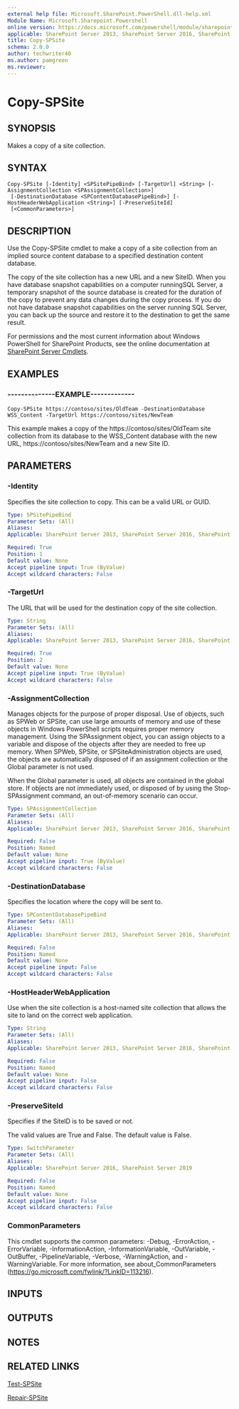 ```yaml
---
external help file: Microsoft.SharePoint.PowerShell.dll-help.xml
Module Name: Microsoft.Sharepoint.Powershell
online version: https://docs.microsoft.com/powershell/module/sharepoint-server/copy-spsite
applicable: SharePoint Server 2013, SharePoint Server 2016, SharePoint Server 2019
title: Copy-SPSite
schema: 2.0.0
author: techwriter40
ms.author: pamgreen
ms.reviewer:
---
```


# Copy-SPSite

## SYNOPSIS

Makes a copy of a site collection.



## SYNTAX

```
Copy-SPSite [-Identity] <SPSitePipeBind> [-TargetUrl] <String> [-AssignmentCollection <SPAssignmentCollection>]
 [-DestinationDatabase <SPContentDatabasePipeBind>] [-HostHeaderWebApplication <String>] [-PreserveSiteId]
 [<CommonParameters>]
```

## DESCRIPTION
Use the Copy-SPSite cmdlet to make a copy of a site collection from an implied source content database to a specified destination content database.

The copy of the site collection has a new URL and a new SiteID.
When you have database snapshot capabilities on a computer runningSQL Server, a temporary snapshot of the source database is created for the duration of the copy to prevent any data changes during the copy process.
If you do not have database snapshot capabilities on the server running SQL Server, you can back up the source and restore it to the destination to get the same result.

For permissions and the most current information about Windows PowerShell for SharePoint Products, see the online documentation at [SharePoint Server Cmdlets](https://docs.microsoft.com/powershell/sharepoint/sharepoint-server/sharepoint-server-cmdlets).

## EXAMPLES

### --------------EXAMPLE------------- 
```
Copy-SPSite https://contoso/sites/OldTeam -DestinationDatabase WSS_Content -TargetUrl https://contoso/sites/NewTeam
```

This example makes a copy of the https://contoso/sites/OldTeam site collection from its database to the WSS_Content database with the new URL, https://contoso/sites/NewTeam and a new Site ID.

## PARAMETERS

### -Identity
Specifies the site collection to copy.
This can be a valid URL or GUID.

```yaml
Type: SPSitePipeBind
Parameter Sets: (All)
Aliases: 
Applicable: SharePoint Server 2013, SharePoint Server 2016, SharePoint Server 2019

Required: True
Position: 1
Default value: None
Accept pipeline input: True (ByValue)
Accept wildcard characters: False
```

### -TargetUrl
The URL that will be used for the destination copy of the site collection.

```yaml
Type: String
Parameter Sets: (All)
Aliases: 
Applicable: SharePoint Server 2013, SharePoint Server 2016, SharePoint Server 2019

Required: True
Position: 2
Default value: None
Accept pipeline input: True (ByValue)
Accept wildcard characters: False
```

### -AssignmentCollection
Manages objects for the purpose of proper disposal.
Use of objects, such as SPWeb or SPSite, can use large amounts of memory and use of these objects in Windows PowerShell scripts requires proper memory management.
Using the SPAssignment object, you can assign objects to a variable and dispose of the objects after they are needed to free up memory.
When SPWeb, SPSite, or SPSiteAdministration objects are used, the objects are automatically disposed of if an assignment collection or the Global parameter is not used.

When the Global parameter is used, all objects are contained in the global store.
If objects are not immediately used, or disposed of by using the Stop-SPAssignment command, an out-of-memory scenario can occur.

```yaml
Type: SPAssignmentCollection
Parameter Sets: (All)
Aliases: 
Applicable: SharePoint Server 2013, SharePoint Server 2016, SharePoint Server 2019

Required: False
Position: Named
Default value: None
Accept pipeline input: True (ByValue)
Accept wildcard characters: False
```

### -DestinationDatabase
Specifies the location where the copy will be sent to.

```yaml
Type: SPContentDatabasePipeBind
Parameter Sets: (All)
Aliases: 
Applicable: SharePoint Server 2013, SharePoint Server 2016, SharePoint Server 2019

Required: False
Position: Named
Default value: None
Accept pipeline input: False
Accept wildcard characters: False
```

### -HostHeaderWebApplication
Use when the site collection is a host-named site collection that allows the site to land on the correct web application.

```yaml
Type: String
Parameter Sets: (All)
Aliases: 
Applicable: SharePoint Server 2013, SharePoint Server 2016, SharePoint Server 2019

Required: False
Position: Named
Default value: None
Accept pipeline input: False
Accept wildcard characters: False
```

### -PreserveSiteId
Specifies if the SiteID is to be saved or not.

The valid values are True and False. The default value is False.

```yaml
Type: SwitchParameter
Parameter Sets: (All)
Aliases: 
Applicable: SharePoint Server 2016, SharePoint Server 2019

Required: False
Position: Named
Default value: None
Accept pipeline input: False
Accept wildcard characters: False
```

### CommonParameters
This cmdlet supports the common parameters: -Debug, -ErrorAction, -ErrorVariable, -InformationAction, -InformationVariable, -OutVariable, -OutBuffer, -PipelineVariable, -Verbose, -WarningAction, and -WarningVariable. For more information, see about_CommonParameters (https://go.microsoft.com/fwlink/?LinkID=113216).

## INPUTS

## OUTPUTS

## NOTES

## RELATED LINKS

[Test-SPSite](Test-SPSite.md)

[Repair-SPSite](Repair-SPSite.md)

